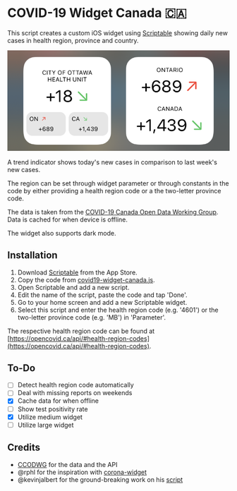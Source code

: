 # COVID-19 Widget Canada 🇨🇦

This script creates a custom iOS widget using [Scriptable](https://scriptable.app) showing daily new cases in health region, province and country.

![alt text](img/widget.png "Widget")

A trend indicator shows today's new cases in comparison to last week's new cases.

The region can be set through widget parameter or through constants in the code by either providing a health region code or a the two-letter province code.

The data is taken from the [COVID-19 Canada Open Data Working Group](https://opencovid.ca). Data is cached for when device is offline.

The widget also supports dark mode.

## Installation

1. Download [Scriptable](https://apps.apple.com/de/app/scriptable/id1405459188) from the App Store.
1. Copy the code from [covid19-widget-canada.js](covid19-widget-canada.js).
1. Open Scriptable and add a new script.
1. Edit the name of the script, paste the code and tap 'Done'.
1. Go to your home screen and add a new Scriptable widget.
1. Select this script and enter the health region code (e.g. '4601') or the two-letter province code (e.g. 'MB') in 'Parameter'.

The respective health region code can be found at [https://opencovid.ca/api/#health-region-codes](https://opencovid.ca/api/#health-region-codes).

## To-Do

- [ ] Detect health region code automatically
- [ ] Deal with missing reports on weekends
- [x] Cache data for when offline
- [ ] Show test positivity rate
- [x] Utilize medium widget
- [ ] Utilize large widget

## Credits

* [CCODWG](https://opencovid.ca) for the data and the API
* @rphl for the inspiration with [corona-widget](https://github.com/rphl/corona-widget)
* @kevinjalbert for the ground-breaking work on his [script](https://gist.github.com/kevinjalbert/275590b53f8d6b06c5703fad549099f9)
